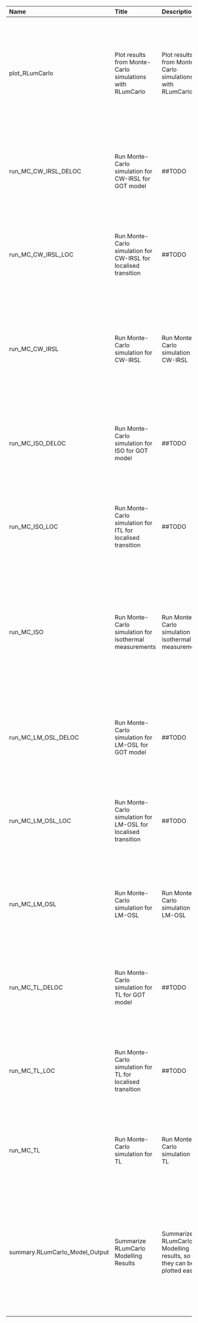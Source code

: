 

| Name                           | Title                                                           | Description                                                               | Version | m.Date | m.Time | Author                                                                                                                                                     | Citation                                                                                                                                                                                                                                                                                                                                                  |
|:-------------------------------|:----------------------------------------------------------------|:--------------------------------------------------------------------------|:--------|:-------|:-------|:-----------------------------------------------------------------------------------------------------------------------------------------------------------|:----------------------------------------------------------------------------------------------------------------------------------------------------------------------------------------------------------------------------------------------------------------------------------------------------------------------------------------------------------|
| plot_RLumCarlo                 | Plot results from Monte-Carlo simulations with RLumCarlo        | Plot results from Monte-Carlo simulations with RLumCarlo                  | 0.1.0   | NA     | NA     | Johannes Friedrich, University of Bayreuth (Germany), Sebastian Kreutzer, IRAMAT-CRP2A, Université -  Bordeaux Montaigne (France) -                  | Friedrich, J., Kreutzer, S., 2019. plot_RLumCarlo(): Plot results from Monte-Carlo simulations with RLumCarlo. Function version 0.1.0. In: Friedrich, J., Kreutzer, S., Pagonis, V., Schmidt, C., 2019. RLumCarlo: Monte-Carlo Methods for Simulating Luminescence PhenomenaR package version 0.1.0.9000-41. https://CRAN.R-project.org/package=RLumModel |
| run_MC_CW_IRSL_DELOC           | Run Monte-Carlo simulation for CW-IRSL for GOT model            | ##TODO                                                                    | 0.0.1   | NA     | NA     | Sebastian Kreutzer, IRAMAT-CRP2A, UMR 5060, CNRS - Université Bordeaux Montaigne (France) -                                                             | Kreutzer, S., 2019. run_MC_CW_IRSL_DELOC(): Run Monte-Carlo simulation for CW-IRSL for GOT model. Function version 0.0.1. In: Friedrich, J., Kreutzer, S., Pagonis, V., Schmidt, C., 2019. RLumCarlo: Monte-Carlo Methods for Simulating Luminescence PhenomenaR package version 0.1.0.9000-41. https://CRAN.R-project.org/package=RLumModel              |
| run_MC_CW_IRSL_LOC             | Run Monte-Carlo simulation for CW-IRSL for localised transition | ##TODO                                                                    | 0.0.1   | NA     | NA     | Sebastian Kreutzer, IRAMAT-CRP2A, UMR 5060, CNRS - Université Bordeaux Montaigne (France) -                                                             | Kreutzer, S., 2019. run_MC_CW_IRSL_LOC(): Run Monte-Carlo simulation for CW-IRSL for localised transition. Function version 0.0.1. In: Friedrich, J., Kreutzer, S., Pagonis, V., Schmidt, C., 2019. RLumCarlo: Monte-Carlo Methods for Simulating Luminescence PhenomenaR package version 0.1.0.9000-41. https://CRAN.R-project.org/package=RLumModel     |
| run_MC_CW_IRSL                 | Run Monte-Carlo simulation for CW-IRSL                          | Run Monte-Carlo simulation for CW-IRSL                                    | 0.2.0   | NA     | NA     | Johannes Friedrich, University of Bayreuth (Germany), Sebastian Kreutzer, IRAMAT-CRP2A, Université Bordeaux Montaigne (France) -                        | Friedrich, J., Kreutzer, S., 2019. run_MC_CW_IRSL(): Run Monte-Carlo simulation for CW-IRSL. Function version 0.2.0. In: Friedrich, J., Kreutzer, S., Pagonis, V., Schmidt, C., 2019. RLumCarlo: Monte-Carlo Methods for Simulating Luminescence PhenomenaR package version 0.1.0.9000-41. https://CRAN.R-project.org/package=RLumModel                   |
| run_MC_ISO_DELOC               | Run Monte-Carlo simulation for ISO for GOT model                | ##TODO                                                                    | 0.0.1   | NA     | NA     | Sebastian Kreutzer, IRAMAT-CRP2A, UMR 5060, CNRS - Université Bordeaux Montaigne (France) -                                                             | Kreutzer, S., 2019. run_MC_ISO_DELOC(): Run Monte-Carlo simulation for ISO for GOT model. Function version 0.0.1. In: Friedrich, J., Kreutzer, S., Pagonis, V., Schmidt, C., 2019. RLumCarlo: Monte-Carlo Methods for Simulating Luminescence PhenomenaR package version 0.1.0.9000-41. https://CRAN.R-project.org/package=RLumModel                      |
| run_MC_ISO_LOC                 | Run Monte-Carlo simulation for ITL for localised transition     | ##TODO                                                                    | 0.0.1   | NA     | NA     | Sebastian Kreutzer, IRAMAT-CRP2A, UMR 5060, CNRS - Université Bordeaux Montaigne (France) -                                                             | Kreutzer, S., 2019. run_MC_ISO_LOC(): Run Monte-Carlo simulation for ITL for localised transition. Function version 0.0.1. In: Friedrich, J., Kreutzer, S., Pagonis, V., Schmidt, C., 2019. RLumCarlo: Monte-Carlo Methods for Simulating Luminescence PhenomenaR package version 0.1.0.9000-41. https://CRAN.R-project.org/package=RLumModel             |
| run_MC_ISO                     | Run Monte-Carlo simulation for isothermal measurements          | Run Monte-Carlo simulation for isothermal measurements                    | 0.1.0   | NA     | NA     | Johannes Friedrich, University of Bayreuth (Germany), Sebastian Kreutzer, IRAMAT-CRP2A, -  UMR 5060, CNRS - Univerité Bordeaux Montaigne (France) -  | Friedrich, J., Kreutzer, S., 2019. run_MC_ISO(): Run Monte-Carlo simulation for isothermal measurements. Function version 0.1.0. In: Friedrich, J., Kreutzer, S., Pagonis, V., Schmidt, C., 2019. RLumCarlo: Monte-Carlo Methods for Simulating Luminescence PhenomenaR package version 0.1.0.9000-41. https://CRAN.R-project.org/package=RLumModel       |
| run_MC_LM_OSL_DELOC            | Run Monte-Carlo simulation for LM-OSL for GOT model             | ##TODO                                                                    | 0.1.0   | NA     | NA     | Sebastian Kreutzer, IRAMAT-CRP2A, UMR 5060, CNRS - Université Bordeaux Montaigne (France) -                                                             | Kreutzer, S., 2019. run_MC_LM_OSL_DELOC(): Run Monte-Carlo simulation for LM-OSL for GOT model. Function version 0.1.0. In: Friedrich, J., Kreutzer, S., Pagonis, V., Schmidt, C., 2019. RLumCarlo: Monte-Carlo Methods for Simulating Luminescence PhenomenaR package version 0.1.0.9000-41. https://CRAN.R-project.org/package=RLumModel                |
| run_MC_LM_OSL_LOC              | Run Monte-Carlo simulation for LM-OSL for localised transition  | ##TODO                                                                    | 0.0.1   | NA     | NA     | Sebastian Kreutzer, IRAMAT-CRP2A, UMR 5060, CNRS - Université Bordeaux Montaigne (France) -                                                             | Kreutzer, S., 2019. run_MC_LM_OSL_LOC(): Run Monte-Carlo simulation for LM-OSL for localised transition. Function version 0.0.1. In: Friedrich, J., Kreutzer, S., Pagonis, V., Schmidt, C., 2019. RLumCarlo: Monte-Carlo Methods for Simulating Luminescence PhenomenaR package version 0.1.0.9000-41. https://CRAN.R-project.org/package=RLumModel       |
| run_MC_LM_OSL                  | Run Monte-Carlo simulation for LM-OSL                           | Run Monte-Carlo simulation for LM-OSL                                     | 0.1.0   | NA     | NA     | Johannes Friedrich, University of Bayreuth (Germany) -                                                                                                  | Friedrich, J., 2019. run_MC_LM_OSL(): Run Monte-Carlo simulation for LM-OSL. Function version 0.1.0. In: Friedrich, J., Kreutzer, S., Pagonis, V., Schmidt, C., 2019. RLumCarlo: Monte-Carlo Methods for Simulating Luminescence PhenomenaR package version 0.1.0.9000-41. https://CRAN.R-project.org/package=RLumModel                                   |
| run_MC_TL_DELOC                | Run Monte-Carlo simulation for TL for GOT model                 | ##TODO                                                                    | 0.0.1   | NA     | NA     | Sebastian Kreutzer, IRAMAT-CRP2A, UMR 5060, CNRS - Université Bordeaux Montaigne (France) -                                                             | Kreutzer, S., 2019. run_MC_TL_DELOC(): Run Monte-Carlo simulation for TL for GOT model. Function version 0.0.1. In: Friedrich, J., Kreutzer, S., Pagonis, V., Schmidt, C., 2019. RLumCarlo: Monte-Carlo Methods for Simulating Luminescence PhenomenaR package version 0.1.0.9000-41. https://CRAN.R-project.org/package=RLumModel                        |
| run_MC_TL_LOC                  | Run Monte-Carlo simulation for TL for localised transition      | ##TODO                                                                    | 0.1.0   | NA     | NA     | Sebastian Kreutzer, IRAMAT-CRP2A, UMR 5060, CNRS - Université Bordeaux Montaigne (France) -                                                             | Kreutzer, S., 2019. run_MC_TL_LOC(): Run Monte-Carlo simulation for TL for localised transition. Function version 0.1.0. In: Friedrich, J., Kreutzer, S., Pagonis, V., Schmidt, C., 2019. RLumCarlo: Monte-Carlo Methods for Simulating Luminescence PhenomenaR package version 0.1.0.9000-41. https://CRAN.R-project.org/package=RLumModel               |
| run_MC_TL                      | Run Monte-Carlo simulation for TL                               | Run Monte-Carlo simulation for TL                                         | 0.1.0   | NA     | NA     | Johannes Friedrich, University of Bayreuth (Germany) -                                                                                                  | Friedrich, J., 2019. run_MC_TL(): Run Monte-Carlo simulation for TL. Function version 0.1.0. In: Friedrich, J., Kreutzer, S., Pagonis, V., Schmidt, C., 2019. RLumCarlo: Monte-Carlo Methods for Simulating Luminescence PhenomenaR package version 0.1.0.9000-41. https://CRAN.R-project.org/package=RLumModel                                           |
| summary.RLumCarlo_Model_Output | Summarize RLumCarlo Modelling Results                           | Summarize RLumCarlo Modelling results, so that they can be plotted easily | 0.1.0   | NA     | NA     | Johannes Friedrich, University of Bayreuth (Germany), Sebastian Kreutzer, IRAMAT-CRP2A, UMR 5060, CNRS-Université Bordeaux Montagine, France -          | Friedrich, J., Kreutzer, S., 2019. summary.RLumCarlo_Model_Output(): Summarize RLumCarlo Modelling Results. Function version 0.1.0. In: Friedrich, J., Kreutzer, S., Pagonis, V., Schmidt, C., 2019. RLumCarlo: Monte-Carlo Methods for Simulating Luminescence PhenomenaR package version 0.1.0.9000-41. https://CRAN.R-project.org/package=RLumModel    |

